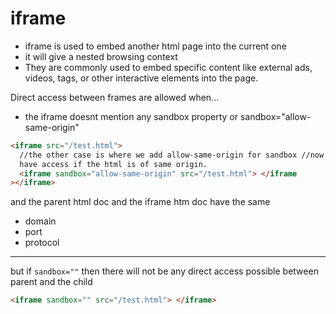 # iframe

- iframe is used to embed another html page into the current one
- it will give a nested browsing context
- They are commonly used to embed specific content like external ads, videos, tags, or other interactive elements into the page.

Direct access between frames are allowed when...

- the iframe doesnt mention any sandbox property or sandbox="allow-same-origin"

```html
<iframe src="/test.html">
  //the other case is where we add allow-same-origin for sandbox //now we will
  have access if the html is of same origin.
  <iframe sandbox="allow-same-origin" src="/test.html"> </iframe
></iframe>
```

and the parent html doc and the iframe htm doc have the same

- domain
- port
- protocol

---

but if `sandbox=""` then there will not be any direct access possible between parent and the child

```html
<iframe sandbox="" src="/test.html"> </iframe>
```
